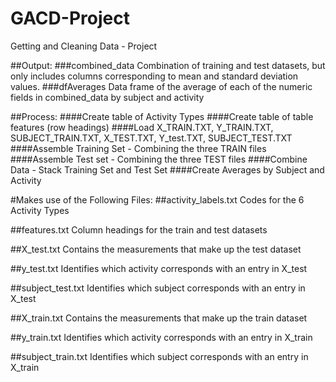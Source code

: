 # GACD-Project
Getting and Cleaning Data - Project

##Output:
###combined_data
Combination of training and test datasets, but only includes columns corresponding to mean and standard deviation values.
###dfAverages
Data frame of the average of each of the numeric fields in combined_data by subject and activity

##Process:
####Create table of Activity Types
####Create table of table features (row headings)
####Load X_TRAIN.TXT, Y_TRAIN.TXT, SUBJECT_TRAIN.TXT, X_TEST.TXT, Y_test.TXT, SUBJECT_TEST.TXT
####Assemble Training Set - Combining the three TRAIN files
####Assemble Test set - Combining the three TEST files
####Combine Data - Stack Training Set and Test Set
####Create Averages by Subject and Activity


#Makes use of the Following Files:
##activity_labels.txt
Codes for the 6 Activity Types

##features.txt
Column headings for the train and test datasets

##X_test.txt
Contains the measurements that make up the test dataset

##y_test.txt
Identifies which activity corresponds with an entry in X_test

##subject_test.txt
Identifies which subject corresponds with an entry in X_test

##X_train.txt
Contains the measurements that make up the train dataset

##y_train.txt
Identifies which activity corresponds with an entry in X_train

##subject_train.txt
Identifies which subject corresponds with an entry in X_train


